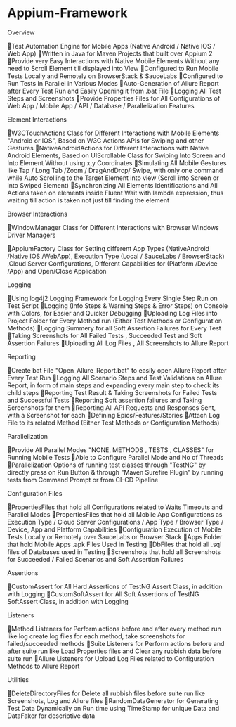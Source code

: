 # Appium-Framework

Overview

Test Automation Engine for Mobile Apps (Native Android / Native IOS / Web App)
Written in Java for Maven Projects that built over  Appium 2 
Provide very Easy Interactions with  Native Mobile Elements Without any need to Scroll Element till displayed into View
Configured to Run Mobile Tests Locally and Remotely on BrowserStack & SauceLabs
Configured to Run Tests In Parallel in Various Modes
Auto-Generation of Allure Report after Every Test Run and Easily Opening it from .bat File
Logging All Test Steps and Screenshots
Provide Properties Files for All Configurations of Web App / Mobile App / API / Database / Parallelization
Features

Element Interactions

W3CTouchActions Class for Different Interactions with Mobile Elements "Android or IOS", Based on W3C Actions APIs for Swiping and other Gestures
NativeAndroidActions for Different Interactions with Native Android Elements, Based on UIScrollable Class for Swiping Into Screen and Into Element Without using x,y Coordinates
Simulating All Mobile Gestures like Tap / Long Tab /Zoom / DragAndDrop/ Swipe, with only one command while Auto Scrolling to the Target Element into view (Scroll into Screen or into Swiped Element)
Synchronizing All Elements Identifications and All Actions taken on elements inside Fluent Wait with lambda expression, thus waiting till action is taken not just till finding the element

Browser Interactions

WindowManager Class for Different Interactions with Browser Windows
Driver Managers

AppiumFactory Class for Setting different App Types (NativeAndroid /Native IOS /WebApp), Execution Type (Local / SauceLabs / BrowserStack) ,Cloud Server Configurations, Different Capabilities for (Platform /Device /App) and Open/Close Application

Logging

Using log4j2 Logging Framework for Logging Every Single Step Run on Test Script
Logging (Info Steps & Warning Steps & Error Steps) on Console with Colors, for Easier and Quicker Debugging
Uploading Log Files into Project Folder for Every Method run (Either Test Methods or Configuration Methods)
Logging Summery for all Soft Assertion Failures for Every Test
Taking Screenshots for All Failed Tests , Succeeded Test and Soft Assertion Failures
Uploading All Log Files , All Screenshots to Allure Report

Reporting

Create bat File "Open_Allure_Report.bat" to easily open Allure Report after Every Test Run
Logging All Scenario Steps and Test Validations on Allure Report, in form of main steps and expanding every main step to check its child steps
Reporting Test Result & Taking Screenshots for Failed Tests and Successful Tests
Reporting Soft assertion failures and Taking Screenshots for them
Reporting All API Requests and Responses Sent, with a Screenshot for each
Defining Epics/Features/Stories
Attach Log File to its related Method (Either Test Methods or Configuration Methods)

Parallelization

Provide All Parallel Modes "NONE, METHODS , TESTS , CLASSES" for Running Mobile Tests 
Able to Configure Parallel Mode and No of Threads
Parallelization Options of running test classes through "TestNG" by directly press on Run Button & through "Maven Surefire Plugin" by running tests from Command Prompt or from CI-CD Pipeline

Configuration Files

PropertiesFiles that hold all Configurations related to  Waits Timeouts and Parallel Modes
PropertiesFiles that hold all Mobile App Configurations as Execution Type / Cloud Server Configurations / App Type / Browser Type / Device, App and Platform Capabilities
Configuration Execution of Mobile Tests Locally or Remotely over SauceLabs or Browser Stack
Apps Folder that hold Mobile Apps .apk Files Used in Testing
DbFiles that hold all .sql files of Databases used in Testing
Screenshots that hold all Screenshots for Succeeded / Failed Scenarios and Soft Assertion Failures

Assertions

CustomAssert for All Hard Assertions of TestNG Assert Class, in addition with Logging
CustomSoftAssert for All Soft Assertions of TestNG SoftAssert Class, in addition with Logging

Listeners

Method Listeners for Perform actions before and after every method run like log create log files for each method, take screenshots for failed/succeeded methods
Suite Listeners for Perform actions before and after suite run like Load Properties files and Clear any rubbish data before suite run
Allure Listeners for Upload Log Files related to Configuration Methods to Allure Report

Utilities

DeleteDirectoryFiles for Delete all rubbish files before suite run like Screenshots, Log and Allure files
RandomDataGenerator for Generating Test Data Dynamically on Run time using TimeStamp for unique Data and DataFaker for descriptive data


